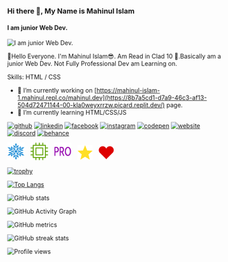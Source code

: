 ### Hi there 👋, My Name is Mahinul Islam
#### I am junior Web Dev.
![I am junior Web Dev.](https://cdn.discordapp.com/attachments/1126474265890406464/1129850447247716423/tumblr_n5h9i3fOFD1t8xdr4o1_500.gif)

👋Hello Everyone. I'm Mahinul Islam😎. Am Read in Clad 10 🧑.Basically am a junior Web Dev. Not Fully Professional Dev am Learning on.

Skills: HTML / CSS

- 🔭 I’m currently working on [https://mahinul-islam-1.mahinul.repl.co/mahinul.dev](https://8b7a5cd1-d7a9-46c3-af13-504d72471144-00-kla0weyxrrzw.picard.replit.dev/) page. 
- 🌱 I’m currently learning HTML/CSS/JS 


[<img src='https://cdn.jsdelivr.net/npm/simple-icons@3.0.1/icons/github.svg' alt='github' height='40'>](https://github.com/MahinulBoss)  [<img src='https://cdn.jsdelivr.net/npm/simple-icons@3.0.1/icons/linkedin.svg' alt='linkedin' height='40'>](https://www.linkedin.com/in/https://www.linkedin.com/in/mahinul-islam-6a1937281/)  [<img src='https://cdn.jsdelivr.net/npm/simple-icons@3.0.1/icons/facebook.svg' alt='facebook' height='40'>](https://www.facebook.com/https://www.facebook.com/profile.php?id=100086722516112&mibextid=ZbWKwL)  [<img src='https://cdn.jsdelivr.net/npm/simple-icons@3.0.1/icons/instagram.svg' alt='instagram' height='40'>](https://www.instagram.com/https://instagram.com/snxx_mahi_boss?igshid=ZDc4ODBmNjlmNQ==/)  [<img src='https://cdn.jsdelivr.net/npm/simple-icons@3.0.1/icons/codepen.svg' alt='codepen' height='40'>](https://codepen.io/https://codepen.io/sdfidfdfsfd)  [<img src='https://cdn.jsdelivr.net/npm/simple-icons@3.0.1/icons/icloud.svg' alt='website' height='40'>]([https://mahinul-islam-1.mahinul.repl.co/mahinul.dev](https://8b7a5cd1-d7a9-46c3-af13-504d72471144-00-kla0weyxrrzw.picard.replit.dev/))  [<img src='https://cdn.jsdelivr.net/npm/simple-icons@3.0.1/icons/discord.svg' alt='discord' height='40'>](https://discord.gg/7VERqYnBKx)  [<img src='https://cdn.jsdelivr.net/npm/simple-icons@3.0.1/icons/behance.svg' alt='behance' height='40'>](https://www.behance.net/mahinulislam1)  

<a href='https://archiveprogram.github.com/'><img src='https://raw.githubusercontent.com/acervenky/animated-github-badges/master/assets/acbadge.gif' width='40' height='40'></a> <a href='https://docs.github.com/en/developers'><img src='https://raw.githubusercontent.com/acervenky/animated-github-badges/master/assets/devbadge.gif' width='40' height='40'></a> <a href='https://github.com/pricing'><img src='https://raw.githubusercontent.com/acervenky/animated-github-badges/master/assets/pro.gif' width='40' height='40'></a> <a href='https://stars.github.com/'><img src='https://raw.githubusercontent.com/acervenky/animated-github-badges/master/assets/starbadge.gif' width='35' height='35'></a> <a href='https://docs.github.com/en/github/supporting-the-open-source-community-with-github-sponsors'><img src='https://raw.githubusercontent.com/acervenky/animated-github-badges/master/assets/sponsorbadge.gif' width='35' height='35'></a> 

[![trophy](https://github-profile-trophy.vercel.app/?username=MahinulBoss)](https://github.com/ryo-ma/github-profile-trophy)

[![Top Langs](https://github-readme-stats.vercel.app/api/top-langs/?username=MahinulBoss)](https://github.com/anuraghazra/github-readme-stats)

![GitHub stats](https://github-readme-stats.vercel.app/api?username=MahinulBoss&show_icons=true&count_private=true)  

![GitHub Activity Graph](https://activity-graph.herokuapp.com/graph?username=MahinulBoss)  

![GitHub metrics](https://metrics.lecoq.io/MahinulBoss)  

![GitHub streak stats](https://streak-stats.demolab.com/?user=MahinulBoss)  

![Profile views](https://gpvc.arturio.dev/MahinulBoss)  
